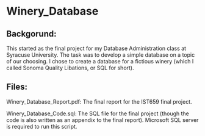 # Winery_Database

## Backgorund:

This started as the final project for my Database Administration class at Syracuse University. The task was to develop a simple database on a topic of our choosing. I chose to create a database for a fictious winery (which I called Sonoma Quality Libations, or SQL for short).
 
## Files:

Winery_Database_Report.pdf: The final report for the IST659 final project.

Winery_Database_Code.sql: The SQL file for the final project (though the code is also written as an appendix to the final report). Microsoft SQL server is required to run this script. 
